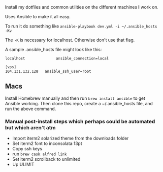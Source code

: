 Install my dotfiles and common utilities on the different machines I work on.

Uses Ansible to make it all easy.

To run it do something like `ansible-playbook dev.yml -i ~/.ansible_hosts -Kv`

The `-K` is necessary for localhost. Otherwise don't use that flag.

A sample .ansible_hosts file might look like this:

````
localhost              ansible_connection=local

[vps]
104.131.132.128   ansible_ssh_user=root
````

## Macs
Install Homebrew manually and then run `brew install ansible` to get
Ansible working. Then clone this repo, create a ~/.ansible_hosts file, and run the above command.

### Manual post-install steps which perhaps could be automated but which aren't atm

* Import iterm2 solarized theme from the downloads folder
* Set iterm2 font to inconsolata 13pt
* Copy ssh keys
* run `brew cask alfred link`
* Set iterm2 scrollback to unlimited
* Up ULIMIT
